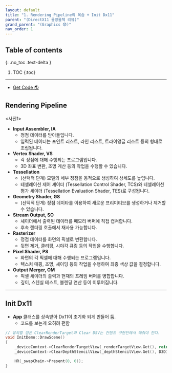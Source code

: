 ```yaml
---
layout: default
title: "1. Rendering Pipeline의 복습 + Init Dx11"
parent: "(DirectX11 물방울책 리뷰)"
grand_parent: "(Graphics 😎)"
nav_order: 1
---
```


## Table of contents
{: .no_toc .text-delta }

1. TOC
{:toc}

---

* [Get Code 🌎](https://github.com/Arthur880708/DirectX11-3d-tutorials/tree/12)

## Rendering Pipeline

<사진1>

* **Input Assembler, IA**
    * 정점 데이터를 받아들입니다.
    * 입력된 데이터는 포인트 리스트, 라인 리스트, 트라이앵글 리스트 등의 형태로 조립됩니다.
* **Vertex Shader, VS**
    * 각 정점에 대해 수행되는 프로그램입니다.
    * 3D 좌표 변환, 조명 계산 등의 작업을 수행할 수 있습니다.
* **Tessellation**
    * (선택적 단계) 모델의 세부 정점을 동적으로 생성하여 상세도를 높입니다.
    * 테셀레이션 제어 셰이더 (Tessellation Control Shader, TCS)와 테셀레이션 평가 셰이더 (Tessellation Evaluation Shader, TES)로 구성됩니다.
* **Geometry Shader, GS**
    * (선택적 단계) 정점 데이타를 이용하여 새로운 프리미티브를 생성하거나 제거할 수 있습니다.
* **Stream Output, SO**
    * 셰이더에서 출력된 데이터를 메모리 버퍼에 직접 캡쳐합니다.
    * 후속 렌더링 호출에서 재사용 가능합니다.
* **Rasterizer**
    * 정점 데이터를 화면의 픽셀로 변환합니다.
    * 뒷면 제거, 클리핑, 시야각 큐링 등의 작업을 수행합니다.
* **Pixel Shader, PS**
    * 화면의 각 픽셀에 대해 수행되는 프로그램입니다.
    * 텍스처 매핑, 조명, 셰이딩 등의 작업을 수행하여 최종 색상 값을 결정합니다.
* **Output Merger, OM**
    * 픽셀 셰이더의 출력과 현재의 프레임 버퍼를 병합합니다.
    * 깊이, 스텐실 테스트, 블렌딩 연산 등이 이루어집니다.

---

## Init Dx11

* **App** 클래스를 상속받아 Dx11이 초기화 되게 만들어 둠.
	* 코드를 보는게 오히려 편함

```cpp
// 유의할 점은 ClearRenderTarget과 Clear DSV는 컨텐츠 구현단에서 해줘야 한다.
void InitDemo::DrawScene()
{
	_deviceContext->ClearRenderTargetView(_renderTargetView.Get(), reinterpret_cast<const float*>(&Colors::Blue));
	_deviceContext->ClearDepthStencilView(_depthStencilView.Get(), D3D11_CLEAR_DEPTH | D3D11_CLEAR_STENCIL, 1.0f, 0);

	HR(_swapChain->Present(0, 0));
}

```